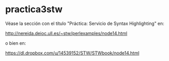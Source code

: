 practica3stw
============

Véase la sección con el título "Práctica: Servicio de Syntax Highlighting" en:

http://nereida.deioc.ull.es/~stw/perlexamples/node14.html

o bien en:

https://dl.dropbox.com/u/14539152/STW/STWbook/node14.html